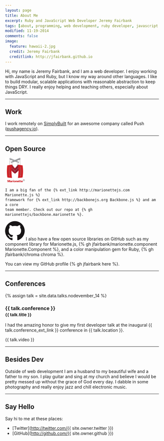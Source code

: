 ```yaml
---
layout: page
title: About Me
excerpt: Ruby and JavaScript Web Developer Jeremy Fairbank
tags: [about, programming, web development, ruby developer, javascript developer]
modified: 11-19-2014
comments: false
image:
  feature: hawaii-2.jpg
  credit: Jeremy Fairbank
  creditlink: http://jfairbank.github.io
---
```


Hi, my name is Jeremy Fairbank, and I am a web developer. I enjoy working with
JavaScript and Ruby, but I know my way around other languages.
I like to build modular, scalable applications with reasonable abstraction to keep things DRY. I really enjoy helping and teaching others, especially about JavaScript.

---

## Work

<a href="http://pushagency.io" class="push-logo" target="_blank"></a> <a href="http://www.simplybuilt.com" class="simplybuilt-logo" target="_blank"></a>

I work remotely on [SimplyBuilt](http://www.simplybuilt.com) for an awesome
company called Push ([pushagency.io](http://pushagency.io)).

---

## Open Source

<div id="open-source">
  <p>
    <img class="logo" src="/images/marionette-logo.png" width="64" alt="Marionette.js"/>

    I am a big fan of the {% ext_link http://marionettejs.com Marionette.js %}
    framework for {% ext_link http://backbonejs.org Backbone.js %} and am a core
    team member. Check out our repo at {% gh marionettejs/backbone.marionette %}.
  </p>

  <p>
    <img class="logo" src="/images/github-mark.png" width="64" alt="GitHub" />
    I also have a few open source libraries on GitHub such as my component library
    for Marionette.js,
    {% gh jfairbank/marionette.component Marionette.Component %},
    and a color manipulation gem for Ruby,
    {% gh jfairbank/chroma chroma %}.
  </p>

  <p>
    You can view my GitHub profile {% gh jfairbank here %}.
  </p>
</div>

---

## Conferences

{% assign talk = site.data.talks.nodevember_14 %}
<h3>{{ talk.conference }}<br><small>{{ talk.title }}</small></h3>

I had the amazing honor to give my first developer talk at the inaugural
{{ talk.conference_ext_link }} conference
in {{ talk.location }}.

{{ talk.video }}

---

## Besides Dev

Outside of web development I am a husband to my beautiful wife and a father to
my son. I play guitar and sing at my church and believe I would be pretty
messed up without the grace of God every day. I dabble in some photography and
really enjoy jazz and chill electronic music.

---

## Say Hello

Say hi to me at these places:

* [Twitter](http://twitter.com/{{ site.owner.twitter }})
* [GitHub](http://github.com/{{ site.owner.github }})
